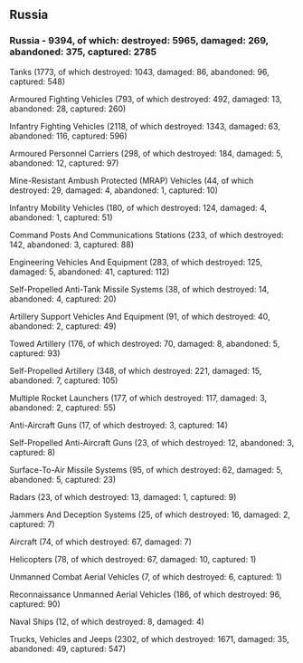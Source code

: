 
 
 ## Russia
 
 ### Russia - 9394, of which: destroyed: 5965, damaged: 269, abandoned: 375, captured: 2785

 

 

 Tanks (1773, of which destroyed: 1043, damaged: 86, abandoned: 96, captured: 548)

 Armoured Fighting Vehicles (793, of which destroyed: 492, damaged: 13, abandoned: 28, captured: 260)

 Infantry Fighting Vehicles (2118, of which destroyed: 1343, damaged: 63, abandoned: 116, captured: 596)

 Armoured Personnel Carriers (298, of which destroyed: 184, damaged: 5, abandoned: 12, captured: 97)

 Mine-Resistant Ambush Protected (MRAP) Vehicles (44, of which destroyed: 29, damaged: 4, abandoned: 1, captured: 10)

 Infantry Mobility Vehicles (180, of which destroyed: 124, damaged: 4, abandoned: 1, captured: 51)

 Command Posts And Communications Stations (233, of which destroyed: 142, abandoned: 3, captured: 88)

 Engineering Vehicles And Equipment (283, of which destroyed: 125, damaged: 5, abandoned: 41, captured: 112)

 Self-Propelled Anti-Tank Missile Systems (38, of which destroyed: 14, abandoned: 4, captured: 20)

 Artillery Support Vehicles And Equipment (91, of which destroyed: 40, abandoned: 2, captured: 49)

 Towed Artillery (176, of which destroyed: 70, damaged: 8, abandoned: 5, captured: 93)

 Self-Propelled Artillery (348, of which destroyed: 221, damaged: 15, abandoned: 7, captured: 105)

 Multiple Rocket Launchers (177, of which destroyed: 117, damaged: 3, abandoned: 2, captured: 55)

 Anti-Aircraft Guns (17, of which destroyed: 3, captured: 14)

 Self-Propelled Anti-Aircraft Guns (23, of which destroyed: 12, abandoned: 3, captured: 8)

 Surface-To-Air Missile Systems (95, of which destroyed: 62, damaged: 5, abandoned: 5, captured: 23)

 Radars (23, of which destroyed: 13, damaged: 1, captured: 9)

 Jammers And Deception Systems (25, of which destroyed: 16, damaged: 2, captured: 7)

 Aircraft (74, of which destroyed: 67, damaged: 7)

 Helicopters (78, of which destroyed: 67, damaged: 10, captured: 1)

 Unmanned Combat Aerial Vehicles (7, of which destroyed: 6, captured: 1)

 Reconnaissance Unmanned Aerial Vehicles (186, of which destroyed: 96, captured: 90)

 Naval Ships (12, of which destroyed: 8, damaged: 4)

 Trucks, Vehicles and Jeeps (2302, of which destroyed: 1671, damaged: 35, abandoned: 49, captured: 547)

